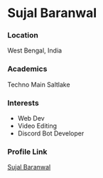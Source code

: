 # Sujal Baranwal

### Location

West Bengal, India

### Academics

Techno Main Saltlake

### Interests

- Web Dev
- Video Editing
- Discord Bot Developer 

### Profile Link

[Sujal Baranwal](https://github.com/MasterChiefOp)
